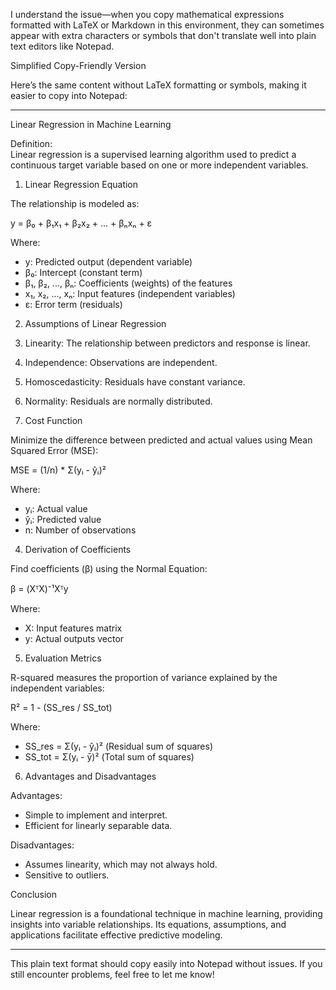 I understand the issue—when you copy mathematical expressions formatted with LaTeX or Markdown in this environment, they can sometimes appear with extra characters or symbols that don't translate well into plain text editors like Notepad.

Simplified Copy-Friendly Version

Here’s the same content without LaTeX formatting or symbols, making it easier to copy into Notepad:

---

Linear Regression in Machine Learning

Definition:  
Linear regression is a supervised learning algorithm used to predict a continuous target variable based on one or more independent variables.

1. Linear Regression Equation

The relationship is modeled as:

y = β₀ + β₁x₁ + β₂x₂ + ... + βₙxₙ + ε

Where:
- y: Predicted output (dependent variable)
- β₀: Intercept (constant term)
- β₁, β₂, ..., βₙ: Coefficients (weights) of the features
- x₁, x₂, ..., xₙ: Input features (independent variables)
- ε: Error term (residuals)

2. Assumptions of Linear Regression
1. Linearity: The relationship between predictors and response is linear.
2. Independence: Observations are independent.
3. Homoscedasticity: Residuals have constant variance.
4. Normality: Residuals are normally distributed.

3. Cost Function

Minimize the difference between predicted and actual values using Mean Squared Error (MSE):

MSE = (1/n) * Σ(yᵢ - ŷᵢ)²

Where:
- yᵢ: Actual value
- ŷᵢ: Predicted value
- n: Number of observations

4. Derivation of Coefficients

Find coefficients (β) using the Normal Equation:

β = (XᵀX)⁻¹Xᵀy

Where:
- X: Input features matrix
- y: Actual outputs vector

5. Evaluation Metrics

R-squared measures the proportion of variance explained by the independent variables:

R² = 1 - (SS_res / SS_tot)

Where:
- SS_res = Σ(yᵢ - ŷᵢ)² (Residual sum of squares)
- SS_tot = Σ(yᵢ - ȳ)² (Total sum of squares)

6. Advantages and Disadvantages

Advantages:
- Simple to implement and interpret.
- Efficient for linearly separable data.

Disadvantages:
- Assumes linearity, which may not always hold.
- Sensitive to outliers.

Conclusion

Linear regression is a foundational technique in machine learning, providing insights into variable relationships. Its equations, assumptions, and applications facilitate effective predictive modeling.

---

This plain text format should copy easily into Notepad without issues. If you still encounter problems, feel free to let me know! 